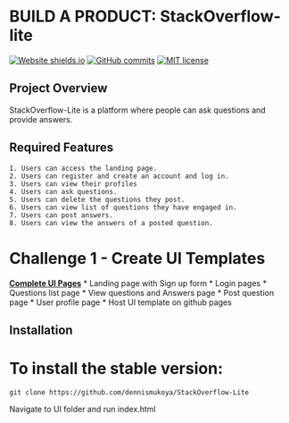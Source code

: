 # BUILD A PRODUCT: StackOverflow-lite
[![Website shields.io](https://img.shields.io/website-up-down-green-red/http/shields.io.svg)](https://dennismukoya.github.io/StackOverflow-Lite/UI/)
[![GitHub commits](https://img.shields.io/github/commits-since/Naereen/StrapDown.js/v1.0.0.svg)](https://github.com/dennismukoya/StackOverflow-Lite/commits)
[![MIT license](https://img.shields.io/badge/License-MIT-blue.svg)](https://lbesson.mit-license.org/)
## Project Overview
StackOverflow-Lite is a platform where people can ask questions and provide answers.
## Required Features
    1. Users can access the landing page.
    2. Users can register and create an account and log in.
    3. Users can view their profiles
    4. Users can ask questions.
    5. Users can delete the questions they post.
    6. Users can view list of questions they have engaged in.
    7. Users can post answers.
    8. Users can view the answers of a posted question.
# Challenge 1 - Create UI Templates
**[Complete UI Pages](https://dennismukoya.github.io/StackOverflow-Lite/UI/)**
    * Landing page with Sign up form
    * Login pages
    * Questions list page
    * View questions and Answers page
    * Post question page
    * User profile page
    * Host UI template on github pages 
## Installation
# To install the stable version:
```
git clone https://github.com/dennismukoya/StackOverflow-Lite
```
Navigate to UI folder and run index.html
